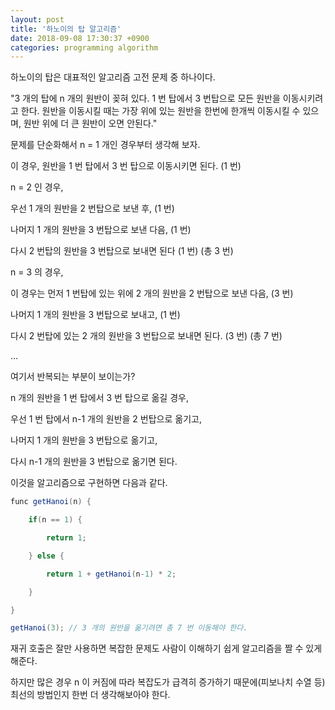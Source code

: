 ```yaml
---
layout: post
title: '하노이의 탑 알고리즘'
date: 2018-09-08 17:30:37 +0900
categories: programming algorithm
---
```


하노이의 탑은 대표적인 알고리즘 고전 문제 중 하나이다.

"3 개의 탑에 n 개의 원반이 꽂혀 있다. 1 번 탑에서 3 번탑으로 모든 원반을 이동시키려고 한다. 원반을 이동시킬 때는 가장 위에 있는 원반을 한번에 한개씩 이동시킬 수 있으며, 원반 위에 더 큰 원반이 오면 안된다."

문제를 단순화해서 n = 1 개인 경우부터 생각해 보자.

이 경우, 원반을 1 번 탑에서 3 번 탑으로 이동시키면 된다. (1 번)

n = 2 인 경우,

우선 1 개의 원반을 2 번탑으로 보낸 후, (1 번)

나머지 1 개의 원반을 3 번탑으로 보낸 다음, (1 번)

다시 2 번탑의 원반을 3 번탑으로 보내면 된다 (1 번) (총 3 번)

n = 3 의 경우,

이 경우는 먼저 1 번탑에 있는 위에 2 개의 원반을 2 번탑으로 보낸 다음, (3 번)

나머지 1 개의 원반을 3 번탑으로 보내고, (1 번)

다시 2 번탑에 있는 2 개의 원반을 3 번탑으로 보내면 된다. (3 번) (총 7 번)

...

여기서 반복되는 부분이 보이는가?

n 개의 원반을 1 번 탑에서 3 번 탑으로 옮길 경우,

우선 1 번 탑에서 n-1 개의 원반을 2 번탑으로 옮기고,

나머지 1 개의 원반을 3 번탑으로 옮기고,

다시 n-1 개의 원반을 3 번탑으로 옮기면 된다.

이것을 알고리즘으로 구현하면 다음과 같다.

```java
func getHanoi(n) {

    if(n == 1) {

        return 1;

    } else {

        return 1 + getHanoi(n-1) * 2;

    }

}

getHanoi(3); // 3 개의 원반을 옮기려면 총 7 번 이동해야 한다.
```

재귀 호출은 잘만 사용하면 복잡한 문제도 사람이 이해하기 쉽게 알고리즘을 짤 수 있게 해준다.

하지만 많은 경우 n 이 커짐에 따라 복잡도가 급격히 증가하기 때문에(피보나치 수열 등) 최선의 방법인지 한번 더 생각해보아야 한다.
